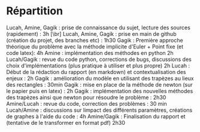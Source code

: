 # Répartition
Lucah, Amine, Gagik : prise de connaissance du sujet, lecture des sources (rapidement) : 3h [\br]
Lucah, Amine, Gagik : prise en main de github (création du projet, des branches etc) : 1h30
Gagik : Première approche théorique du problème avec la méthode implicite d'Euler + Point fixe (et code latex): 4h
Amine : implémentation des méthodes en python 2h
Lucah/Gagik : revue du code python, corrections de bugs, discussions des choix d'implémentations (plus pratique à utiliser et plus propre) 2h
Lucah : Début de la rédaction du rapport (en markdown) et contextualisation des enjeux : 2h
Gagik : amélioration du modèle en utilisant des trapèzes au lieux des rectangles : 30min
Gagik : mise en place de la méthode de newton (sur le papier puis en latex) : 2h
Gagik : implémentation des nouvelles méthodes des trapèzes ainsi que newton pour résoudre le problème : 2h30
Amine/Lucah : revue du code, correction des problèmes : 30 min
Lucah/Amine : discussions sur limpact des différents paramètres, créations de graphes à l'aide du code : 4h
Amine/Gagik : Finalisation du rapport et (tentative de le transformer en format pdf) 2h30
